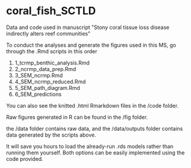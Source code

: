 # coral_fish_SCTLD
Data and code used in manuscript "Stony coral tissue loss disease indirectly alters reef communities"

To conduct the analyses and generate the figures used in this MS, go through the .Rmd scripts in this order
1. 1_tcrmp_benthic_analysis.Rmd
2. 2_ncrmp_data_prep.Rmd
3. 3_SEM_ncrmp.Rmd
4. 4_SEM_ncrmp_reduced.Rmd
5. 5_SEM_path_diagram.Rmd
6. 6_SEM_predictions

You can also see the knitted .html Rmarkdown files in the /code folder.

Raw figures generated in R can be found in the /fig folder. 

the /data folder contains raw data, and the /data/outputs folder contains data generated by the scripts above.

It will save you hours to load the already-run .rds models rather than running them yourself. Both options can be easily implemented using the code provided.